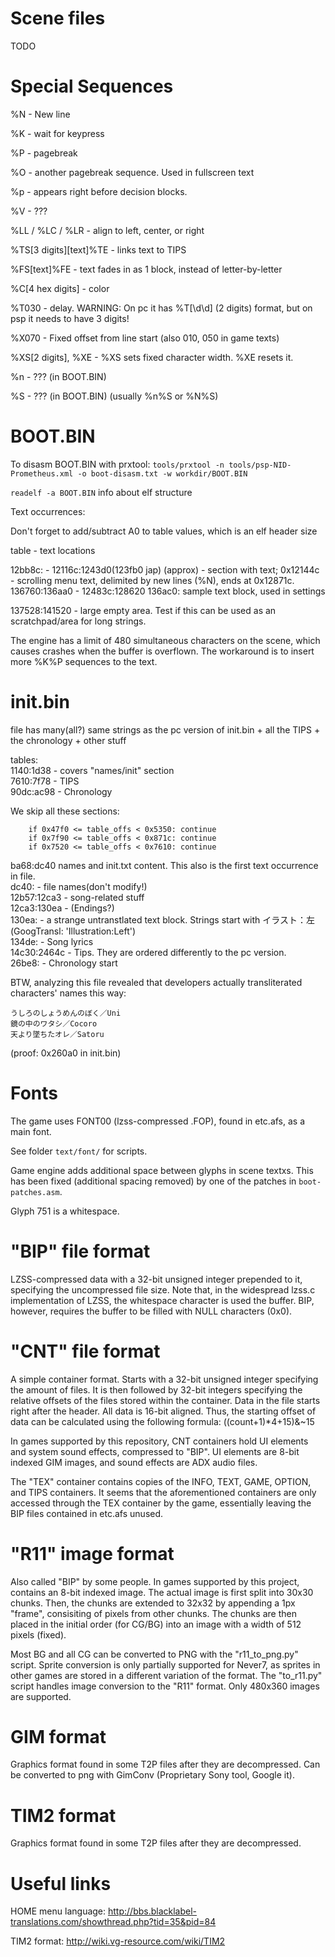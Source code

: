 Scene files
============
TODO

Special Sequences
============

%N - New line

%K - wait for keypress

%P - pagebreak

%O - another pagebreak sequence. Used in fullscreen text

%p - appears right before decision blocks.

%V - ???

%LL / %LC / %LR - align to left, center, or right

%TS[3 digits][text]%TE - links text to TIPS

%FS[text]%FE - text fades in as 1 block, instead of letter-by-letter

%C[4 hex digits] - color

%T030 - delay. WARNING: On pc it has %T[\d\d] (2 digits) format, but on psp it needs to have 3 digits!

%X070 - Fixed offset from line start (also 010, 050 in game texts)

%XS[2 digits], %XE - %XS sets fixed character width. %XE resets it.

%n - ??? (in BOOT.BIN)

%S - ??? (in BOOT.BIN) (usually %n%S or %N%S)


BOOT.BIN
============

To disasm BOOT.BIN with prxtool:
`tools/prxtool -n tools/psp-NID-Prometheus.xml -o boot-disasm.txt -w workdir/BOOT.BIN`

`readelf -a BOOT.BIN` info about elf structure

Text occurrences:

Don't forget to add/subtract A0 to table values, which is an elf header size

table - text locations

12bb8c: - 12116c:1243d0(123fb0 jap) (approx) - section with text;
  0x12144c - scrolling menu text, delimited by new lines (%N), ends at 0x12871c.
136760:136aa0 - 12483с:128620
136ac0: sample text block, used in settings

137528:141520 - large empty area. Test if this can be used as an scratchpad/area for long strings.


The engine has a limit of 480 simultaneous characters on the scene, which causes crashes when the buffer is overflown. The workaround is to insert more %K%P sequences to the text.


init.bin
============

file has many(all?) same strings as the pc version of init.bin + all the TIPS + the chronology + other stuff

tables:
<br>
1140:1d38 - covers "names/init" section
<br>
7610:7f78 - TIPS
<br>
90dc:ac98 - Chronology

We skip all these sections:
```python3
    if 0x47f0 <= table_offs < 0x5350: continue
    if 0x7f90 <= table_offs < 0x871c: continue
    if 0x7520 <= table_offs < 0x7610: continue
```

ba68:dc40 names and init.txt content. This also is the first text occurrence in file.
<br>
dc40: - file names(don't modify!)
<br>
12b57:12ca3 - song-related stuff
<br>
12ca3:130ea - (Endings?)
<br>
130ea: - a strange untranstlated text block. Strings start with イラスト：左 (GoogTransl: 'Illustration:Left')
<br>
134de: - Song lyrics
<br>
14c30:2464c - Tips. They are ordered differently to the pc version.
<br>
26be8: - Chronology start
<br>

BTW, analyzing this file revealed that developers actually transliterated characters' names this way:
```
うしろのしょうめんのぼく／Uni
鏡の中のワタシ／Cocoro
天より墜ちたオレ／Satoru
```
(proof: 0x260a0 in init.bin)

Fonts
============

The game uses FONT00 (lzss-compressed .FOP), found in etc.afs, as a main font.

See folder `text/font/` for scripts.

Game engine adds additional space between glyphs in scene textxs. This has been
fixed (additional spacing removed) by one of the patches in `boot-patches.asm`.

Glyph 751 is a whitespace.

"BIP" file format
============
LZSS-compressed data with a 32-bit unsigned integer prepended to it, specifying the uncompressed file size.
Note that, in the widespread lzss.c implementation of LZSS, the whitespace character is used the buffer. BIP, however, requires the buffer to be filled with NULL characters (0x0).


"CNT" file format
============
A simple container format. Starts with a 32-bit unsigned integer specifying the amount of files. It is then followed by 32-bit integers specifying the relative offsets of the files stored within the container.
Data in the file starts right after the header. All data is 16-bit aligned. Thus, the starting offset of data can be calculated using the following formula: ((count+1)*4+15)&~15

In games supported by this repository, CNT containers hold UI elements and system sound effects, compressed to "BIP".
UI elements are 8-bit indexed GIM images, and sound effects are ADX audio files.

The "TEX" container contains copies of the INFO, TEXT, GAME, OPTION, and TIPS containers.
It seems that the aforementioned containers are only accessed through the TEX container by the game, essentially leaving the BIP files contained in etc.afs unused.

"R11" image format
============
Also called "BIP" by some people. In games supported by this project, contains an 8-bit indexed image.
The actual image is first split into 30x30 chunks. Then, the chunks are extended to 32x32 by appending a 1px "frame", consisiting of pixels from other chunks.
The chunks are then placed in the initial order (for CG/BG) into an image with a width of 512 pixels (fixed).

Most BG and all CG can be converted to PNG with the "r11_to_png.py" script. Sprite conversion is only partially supported for Never7, as sprites in other games are stored in a different variation of the format.
The "to_r11.py" script handles image conversion to the "R11" format. Only 480x360 images are supported.

GIM format
============
Graphics format found in some T2P files after they are decompressed.
Can be converted to png with GimConv (Proprietary Sony tool, Google it).

TIM2 format
============

Graphics format found in some T2P files after they are decompressed.


Useful links
============

HOME menu language: http://bbs.blacklabel-translations.com/showthread.php?tid=35&pid=84

TIM2 format: http://wiki.vg-resource.com/wiki/TIM2
